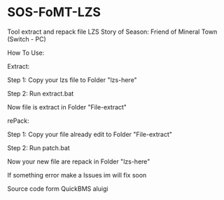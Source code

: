 # SOS-FoMT-LZS
Tool extract and repack file LZS Story of Season: Friend of Mineral Town (Switch - PC)

How To Use:

Extract:

Step 1: Copy your lzs file to Folder "lzs-here"

Step 2: Run extract.bat 

Now file is extract in Folder "File-extract"

rePack:

Step 1: Copy your file already edit to Folder "File-extract"

Step 2: Run patch.bat

Now your new file are repack in Folder "lzs-here"

If something error make a Issues im will fix soon

Source code form QuickBMS aluigi
